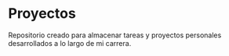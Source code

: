 # Proyectos
Repositorio creado para almacenar tareas y proyectos personales desarrollados a lo largo de mi carrera.
